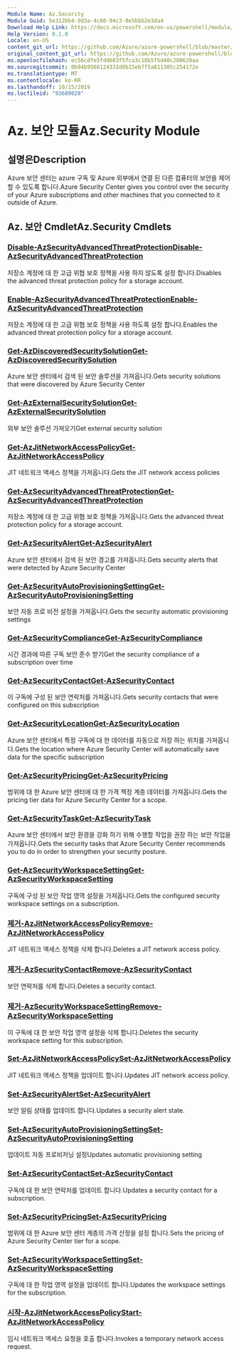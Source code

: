 ```yaml
---
Module Name: Az.Security
Module Guid: 5e312bb4-9d3a-4c88-94c3-8e5bbb2e3da4
Download Help Link: https://docs.microsoft.com/en-us/powershell/module/az.security
Help Version: 0.1.0
Locale: en-US
content_git_url: https://github.com/Azure/azure-powershell/blob/master/src/Security/Security/help/Az.Security.md
original_content_git_url: https://github.com/Azure/azure-powershell/blob/master/src/Security/Security/help/Az.Security.md
ms.openlocfilehash: ec56cdfe5fdd603f5fca3c18b5f5d40c280629aa
ms.sourcegitcommit: 0b94b9566124331d0b15eb7f5a811305c254172e
ms.translationtype: MT
ms.contentlocale: ko-KR
ms.lasthandoff: 10/15/2019
ms.locfileid: "93689028"
---
```

# <span data-ttu-id="263c2-101">Az. 보안 모듈</span><span class="sxs-lookup"><span data-stu-id="263c2-101">Az.Security Module</span></span>
## <span data-ttu-id="263c2-102">설명은</span><span class="sxs-lookup"><span data-stu-id="263c2-102">Description</span></span>
<span data-ttu-id="263c2-103">Azure 보안 센터는 azure 구독 및 Azure 외부에서 연결 된 다른 컴퓨터의 보안을 제어할 수 있도록 합니다.</span><span class="sxs-lookup"><span data-stu-id="263c2-103">Azure Security Center gives you control over the security of your Azure subscriptions and other machines that you connected to it outside of Azure.</span></span>

## <span data-ttu-id="263c2-104">Az. 보안 Cmdlet</span><span class="sxs-lookup"><span data-stu-id="263c2-104">Az.Security Cmdlets</span></span>
### [<span data-ttu-id="263c2-105">Disable-AzSecurityAdvancedThreatProtection</span><span class="sxs-lookup"><span data-stu-id="263c2-105">Disable-AzSecurityAdvancedThreatProtection</span></span>](Disable-AzSecurityAdvancedThreatProtection.md)
<span data-ttu-id="263c2-106">저장소 계정에 대 한 고급 위협 보호 정책을 사용 하지 않도록 설정 합니다.</span><span class="sxs-lookup"><span data-stu-id="263c2-106">Disables the advanced threat protection policy for a storage account.</span></span>

### [<span data-ttu-id="263c2-107">Enable-AzSecurityAdvancedThreatProtection</span><span class="sxs-lookup"><span data-stu-id="263c2-107">Enable-AzSecurityAdvancedThreatProtection</span></span>](Enable-AzSecurityAdvancedThreatProtection.md)
<span data-ttu-id="263c2-108">저장소 계정에 대 한 고급 위협 보호 정책을 사용 하도록 설정 합니다.</span><span class="sxs-lookup"><span data-stu-id="263c2-108">Enables the advanced threat protection policy for a storage account.</span></span>

### [<span data-ttu-id="263c2-109">Get-AzDiscoveredSecuritySolution</span><span class="sxs-lookup"><span data-stu-id="263c2-109">Get-AzDiscoveredSecuritySolution</span></span>](Get-AzDiscoveredSecuritySolution.md)
<span data-ttu-id="263c2-110">Azure 보안 센터에서 검색 된 보안 솔루션을 가져옵니다.</span><span class="sxs-lookup"><span data-stu-id="263c2-110">Gets security solutions that were discovered by Azure Security Center</span></span>

### [<span data-ttu-id="263c2-111">Get-AzExternalSecuritySolution</span><span class="sxs-lookup"><span data-stu-id="263c2-111">Get-AzExternalSecuritySolution</span></span>](Get-AzExternalSecuritySolution.md)
<span data-ttu-id="263c2-112">외부 보안 솔루션 가져오기</span><span class="sxs-lookup"><span data-stu-id="263c2-112">Get external security solution</span></span> 

### [<span data-ttu-id="263c2-113">Get-AzJitNetworkAccessPolicy</span><span class="sxs-lookup"><span data-stu-id="263c2-113">Get-AzJitNetworkAccessPolicy</span></span>](Get-AzJitNetworkAccessPolicy.md)
<span data-ttu-id="263c2-114">JIT 네트워크 액세스 정책을 가져옵니다.</span><span class="sxs-lookup"><span data-stu-id="263c2-114">Gets the JIT network access policies</span></span>

### [<span data-ttu-id="263c2-115">Get-AzSecurityAdvancedThreatProtection</span><span class="sxs-lookup"><span data-stu-id="263c2-115">Get-AzSecurityAdvancedThreatProtection</span></span>](Get-AzSecurityAdvancedThreatProtection.md)
<span data-ttu-id="263c2-116">저장소 계정에 대 한 고급 위협 보호 정책을 가져옵니다.</span><span class="sxs-lookup"><span data-stu-id="263c2-116">Gets the advanced threat protection policy for a storage account.</span></span>

### [<span data-ttu-id="263c2-117">Get-AzSecurityAlert</span><span class="sxs-lookup"><span data-stu-id="263c2-117">Get-AzSecurityAlert</span></span>](Get-AzSecurityAlert.md)
<span data-ttu-id="263c2-118">Azure 보안 센터에서 검색 된 보안 경고를 가져옵니다.</span><span class="sxs-lookup"><span data-stu-id="263c2-118">Gets security alerts that were detected by Azure Security Center</span></span>

### [<span data-ttu-id="263c2-119">Get-AzSecurityAutoProvisioningSetting</span><span class="sxs-lookup"><span data-stu-id="263c2-119">Get-AzSecurityAutoProvisioningSetting</span></span>](Get-AzSecurityAutoProvisioningSetting.md)
<span data-ttu-id="263c2-120">보안 자동 프로 비전 설정을 가져옵니다.</span><span class="sxs-lookup"><span data-stu-id="263c2-120">Gets the security automatic provisioning settings</span></span>

### [<span data-ttu-id="263c2-121">Get-AzSecurityCompliance</span><span class="sxs-lookup"><span data-stu-id="263c2-121">Get-AzSecurityCompliance</span></span>](Get-AzSecurityCompliance.md)
<span data-ttu-id="263c2-122">시간 경과에 따른 구독 보안 준수 받기</span><span class="sxs-lookup"><span data-stu-id="263c2-122">Get the security compliance of a subscription over time</span></span>

### [<span data-ttu-id="263c2-123">Get-AzSecurityContact</span><span class="sxs-lookup"><span data-stu-id="263c2-123">Get-AzSecurityContact</span></span>](Get-AzSecurityContact.md)
<span data-ttu-id="263c2-124">이 구독에 구성 된 보안 연락처를 가져옵니다.</span><span class="sxs-lookup"><span data-stu-id="263c2-124">Gets security contacts that were configured on this subscription</span></span>

### [<span data-ttu-id="263c2-125">Get-AzSecurityLocation</span><span class="sxs-lookup"><span data-stu-id="263c2-125">Get-AzSecurityLocation</span></span>](Get-AzSecurityLocation.md)
<span data-ttu-id="263c2-126">Azure 보안 센터에서 특정 구독에 대 한 데이터를 자동으로 저장 하는 위치를 가져옵니다.</span><span class="sxs-lookup"><span data-stu-id="263c2-126">Gets the location where Azure Security Center will automatically save data for the specific subscription</span></span>

### [<span data-ttu-id="263c2-127">Get-AzSecurityPricing</span><span class="sxs-lookup"><span data-stu-id="263c2-127">Get-AzSecurityPricing</span></span>](Get-AzSecurityPricing.md)
<span data-ttu-id="263c2-128">범위에 대 한 Azure 보안 센터에 대 한 가격 책정 계층 데이터를 가져옵니다.</span><span class="sxs-lookup"><span data-stu-id="263c2-128">Gets the pricing tier data for Azure Security Center for a scope.</span></span>

### [<span data-ttu-id="263c2-129">Get-AzSecurityTask</span><span class="sxs-lookup"><span data-stu-id="263c2-129">Get-AzSecurityTask</span></span>](Get-AzSecurityTask.md)
<span data-ttu-id="263c2-130">Azure 보안 센터에서 보안 환경을 강화 하기 위해 수행할 작업을 권장 하는 보안 작업을 가져옵니다.</span><span class="sxs-lookup"><span data-stu-id="263c2-130">Gets the security tasks that Azure Security Center recommends you to do in order to strengthen your security posture.</span></span>

### [<span data-ttu-id="263c2-131">Get-AzSecurityWorkspaceSetting</span><span class="sxs-lookup"><span data-stu-id="263c2-131">Get-AzSecurityWorkspaceSetting</span></span>](Get-AzSecurityWorkspaceSetting.md)
<span data-ttu-id="263c2-132">구독에 구성 된 보안 작업 영역 설정을 가져옵니다.</span><span class="sxs-lookup"><span data-stu-id="263c2-132">Gets the configured security workspace settings on a subscription.</span></span>

### [<span data-ttu-id="263c2-133">제거-AzJitNetworkAccessPolicy</span><span class="sxs-lookup"><span data-stu-id="263c2-133">Remove-AzJitNetworkAccessPolicy</span></span>](Remove-AzJitNetworkAccessPolicy.md)
<span data-ttu-id="263c2-134">JIT 네트워크 액세스 정책을 삭제 합니다.</span><span class="sxs-lookup"><span data-stu-id="263c2-134">Deletes a JIT network access policy.</span></span>

### [<span data-ttu-id="263c2-135">제거-AzSecurityContact</span><span class="sxs-lookup"><span data-stu-id="263c2-135">Remove-AzSecurityContact</span></span>](Remove-AzSecurityContact.md)
<span data-ttu-id="263c2-136">보안 연락처를 삭제 합니다.</span><span class="sxs-lookup"><span data-stu-id="263c2-136">Deletes a security contact.</span></span>

### [<span data-ttu-id="263c2-137">제거-AzSecurityWorkspaceSetting</span><span class="sxs-lookup"><span data-stu-id="263c2-137">Remove-AzSecurityWorkspaceSetting</span></span>](Remove-AzSecurityWorkspaceSetting.md)
<span data-ttu-id="263c2-138">이 구독에 대 한 보안 작업 영역 설정을 삭제 합니다.</span><span class="sxs-lookup"><span data-stu-id="263c2-138">Deletes the security workspace setting for this subscription.</span></span>

### [<span data-ttu-id="263c2-139">Set-AzJitNetworkAccessPolicy</span><span class="sxs-lookup"><span data-stu-id="263c2-139">Set-AzJitNetworkAccessPolicy</span></span>](Set-AzJitNetworkAccessPolicy.md)
<span data-ttu-id="263c2-140">JIT 네트워크 액세스 정책을 업데이트 합니다.</span><span class="sxs-lookup"><span data-stu-id="263c2-140">Updates JIT network access policy.</span></span>

### [<span data-ttu-id="263c2-141">Set-AzSecurityAlert</span><span class="sxs-lookup"><span data-stu-id="263c2-141">Set-AzSecurityAlert</span></span>](Set-AzSecurityAlert.md)
<span data-ttu-id="263c2-142">보안 알림 상태를 업데이트 합니다.</span><span class="sxs-lookup"><span data-stu-id="263c2-142">Updates a security alert state.</span></span>

### [<span data-ttu-id="263c2-143">Set-AzSecurityAutoProvisioningSetting</span><span class="sxs-lookup"><span data-stu-id="263c2-143">Set-AzSecurityAutoProvisioningSetting</span></span>](Set-AzSecurityAutoProvisioningSetting.md)
<span data-ttu-id="263c2-144">업데이트 자동 프로비저닝 설정</span><span class="sxs-lookup"><span data-stu-id="263c2-144">Updates automatic provisioning setting</span></span>

### [<span data-ttu-id="263c2-145">Set-AzSecurityContact</span><span class="sxs-lookup"><span data-stu-id="263c2-145">Set-AzSecurityContact</span></span>](Set-AzSecurityContact.md)
<span data-ttu-id="263c2-146">구독에 대 한 보안 연락처를 업데이트 합니다.</span><span class="sxs-lookup"><span data-stu-id="263c2-146">Updates a security contact for a subscription.</span></span>

### [<span data-ttu-id="263c2-147">Set-AzSecurityPricing</span><span class="sxs-lookup"><span data-stu-id="263c2-147">Set-AzSecurityPricing</span></span>](Set-AzSecurityPricing.md)
<span data-ttu-id="263c2-148">범위에 대 한 Azure 보안 센터 계층의 가격 산정을 설정 합니다.</span><span class="sxs-lookup"><span data-stu-id="263c2-148">Sets the pricing of Azure Security Center tier for a scope.</span></span>

### [<span data-ttu-id="263c2-149">Set-AzSecurityWorkspaceSetting</span><span class="sxs-lookup"><span data-stu-id="263c2-149">Set-AzSecurityWorkspaceSetting</span></span>](Set-AzSecurityWorkspaceSetting.md)
<span data-ttu-id="263c2-150">구독에 대 한 작업 영역 설정을 업데이트 합니다.</span><span class="sxs-lookup"><span data-stu-id="263c2-150">Updates the workspace settings for the subscription.</span></span>

### [<span data-ttu-id="263c2-151">시작-AzJitNetworkAccessPolicy</span><span class="sxs-lookup"><span data-stu-id="263c2-151">Start-AzJitNetworkAccessPolicy</span></span>](Start-AzJitNetworkAccessPolicy.md)
<span data-ttu-id="263c2-152">임시 네트워크 액세스 요청을 호출 합니다.</span><span class="sxs-lookup"><span data-stu-id="263c2-152">Invokes a temporary network access request.</span></span>

